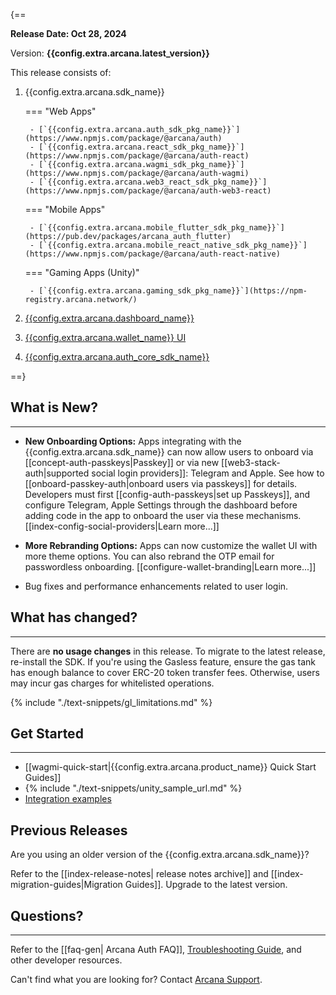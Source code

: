 {==

**Release Date: Oct 28, 2024**  

Version: **{{config.extra.arcana.latest_version}}**

This release consists of:

1. {{config.extra.arcana.sdk_name}} 
  
    === "Web Apps"

        - [`{{config.extra.arcana.auth_sdk_pkg_name}}`](https://www.npmjs.com/package/@arcana/auth) 
        - [`{{config.extra.arcana.react_sdk_pkg_name}}`](https://www.npmjs.com/package/@arcana/auth-react)
        - [`{{config.extra.arcana.wagmi_sdk_pkg_name}}`](https://www.npmjs.com/package/@arcana/auth-wagmi) 
        - [`{{config.extra.arcana.web3_react_sdk_pkg_name}}`](https://www.npmjs.com/package/@arcana/auth-web3-react)

    === "Mobile Apps"

        - [`{{config.extra.arcana.mobile_flutter_sdk_pkg_name}}`](https://pub.dev/packages/arcana_auth_flutter)
        - [`{{config.extra.arcana.mobile_react_native_sdk_pkg_name}}`](https://www.npmjs.com/package/@arcana/auth-react-native)

    === "Gaming Apps (Unity)"

        - [`{{config.extra.arcana.gaming_sdk_pkg_name}}`](https://npm-registry.arcana.network/)

2. [{{config.extra.arcana.dashboard_name}}](https://dashboard.arcana.network/)

3. [{{config.extra.arcana.wallet_name}} UI](https://github.com/arcana-network/wallet-ui)

4. [{{config.extra.arcana.auth_core_sdk_name}}](https://www.npmjs.com/package/@arcana/auth-core)

==}


## What is New?

---
 
* **New Onboarding Options:** Apps integrating with the {{config.extra.arcana.sdk_name}} can now allow users to onboard via [[concept-auth-passkeys|Passkey]] or via new [[web3-stack-auth|supported social login providers]]: Telegram and Apple. See how to [[onboard-passkey-auth|onboard users via passkeys]] for details. Developers must first [[config-auth-passkeys|set up Passkeys]], and configure Telegram, Apple Settings through the dashboard before adding code in the app to onboard the user via these mechanisms. [[index-config-social-providers|Learn more...]]

* **More Rebranding Options:** Apps can now customize the wallet UI with more theme options. You can also rebrand the OTP email for passwordless onboarding. [[configure-wallet-branding|Learn more...]]

* Bug fixes and performance enhancements related to user login.

## What has changed?

---

There are **no usage changes** in this release. To migrate to the latest release, re-install the SDK.
If you're using the Gasless feature, ensure the gas tank has enough balance to cover ERC-20 token transfer fees. Otherwise, users may incur gas charges for whitelisted operations.

{% include "./text-snippets/gl_limitations.md" %}

## Get Started

---

* [[wagmi-quick-start|{{config.extra.arcana.product_name}} Quick Start Guides]]
* {% include "./text-snippets/unity_sample_url.md" %} 
* [Integration examples](https://github.com/arcana-network/auth-examples)

## Previous Releases

Are you using an older version of the {{config.extra.arcana.sdk_name}}?

Refer to the [[index-release-notes| release notes archive]] and [[index-migration-guides|Migration Guides]]. Upgrade to the latest version.

## Questions? 

---

Refer to the [[faq-gen| Arcana Auth FAQ]], [Troubleshooting Guide]({{page.meta.arcana.root_rel_path}}/troubleshooting.md), and other developer resources.

Can't find what you are looking for? Contact [Arcana Support]({{page.meta.arcana.root_rel_path}}/support/index.md).